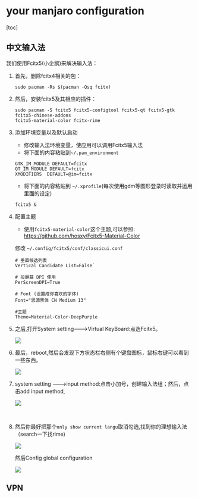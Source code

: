 # your manjaro configuration

[toc]

## 中文输入法

我们使用Fcitx5(小企鹅)来解决输入法：

1. 首先，删除fcitx4相关的包：

   ~~~shell
   sudo pacman -Rs $(pacman -Qsq fcitx)
   ~~~

2. 然后，安装fcitx5及其相应的插件：

   ~~~shell
   sudo pacman -S fcitx5 fcitx5-configtool fcitx5-qt fcitx5-gtk fcitx5-chinese-addons
   fcitx5-material-color fcitx-rime
   ~~~

3. 添加环境变量以及默认启动

   - 修改输入法环境变量，使应用可以调用Fcitx5输入法
   - 将下面的内容粘贴到`~/.pam_environment`

   ```
   GTK_IM_MODULE DEFAULT=fcitx
   QT_IM_MODULE DEFAULT=fcitx
   XMODIFIERS  DEFAULT=@im=fcitx
   ```

   - 将下面的内容粘贴到 `~/.xprofile`(每次使用gdm等图形登录时读取并运用里面的设定)

   ```
   fcitx5 &
   ```

4. 配置主题

   - 使用`fcitx5-material-color`这个主题,可以参照: https://github.com/hosxy/Fcitx5-Material-Color

   修改 `~/.config/fcitx5/conf/classicui.conf`

   ```
   # 垂直候选列表
   Vertical Candidate List=False`
   
   # 按屏幕 DPI 使用
   PerScreenDPI=True
   
   # Font (设置成你喜欢的字体)
   Font="思源黑体 CN Medium 13"
   
   #主题
   Theme=Material-Color-DeepPurple
   ```

   

5. 之后,打开System setting--->Virtual KeyBoard:点选Fcitx5。

   ![](/home/minxy/Pictures/Screenshots/Screenshot_20250329_225829.png)

6. 最后，reboot,然后会发现下方状态栏右侧有个键盘图标，鼠标右键可以看到一些东西。

   ![](/home/minxy/Pictures/Screenshots/1.png)

7. system setting --->input method:点击小加号，创建输入法组；然后，点击add input method,

   ![](/home/minxy/Pictures/Screenshots/4.png)

   ​	

8. 然后你最好把那个`only show current langu`取消勾选,找到你的理想输入法（search一下找rime)

   ![](/home/minxy/Pictures/Screenshots/5.png)

   然后Config global configuration
   
   ![](/home/minxy/Pictures/Screenshots/6.png)

## VPN






